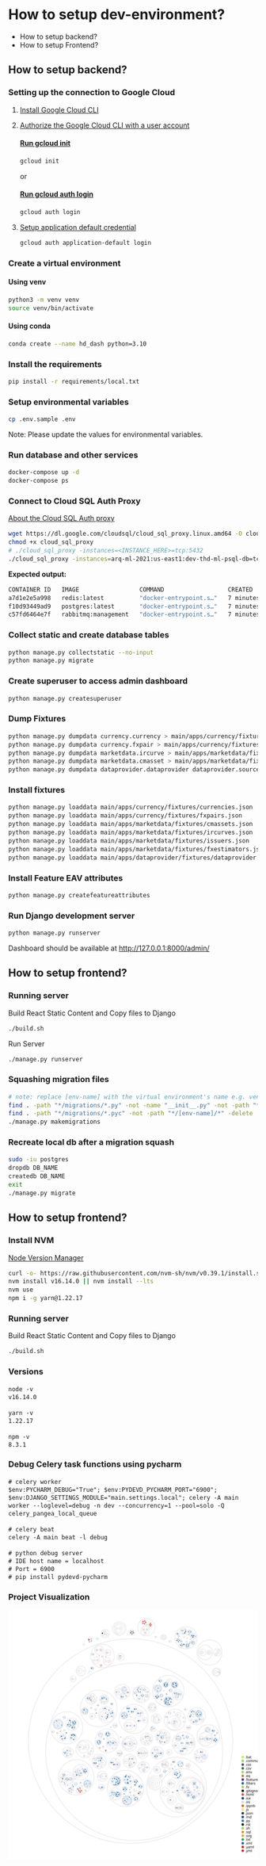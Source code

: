 # How to setup dev-environment?

-   How to setup backend?
-   How to setup Frontend?

## How to setup backend?

### Setting up the connection to Google Cloud

1. [Install Google Cloud CLI](https://cloud.google.com/sdk/docs/install)
2. [Authorize the Google Cloud CLI with a user account](https://cloud.google.com/sdk/docs/authorizing#user-account)

    #### [Run gcloud init](https://cloud.google.com/sdk/docs/authorizing#init)

    ```bash
    gcloud init
    ```

    or

    #### [Run gcloud auth login](https://cloud.google.com/sdk/docs/authorizing#init)

    ```bash
    gcloud auth login
    ```

3. [Setup application default credential](https://cloud.google.com/sdk/docs/authorizing#adc)
    ```bash
    gcloud auth application-default login
    ```

### Create a virtual environment

#### Using venv

```bash
python3 -m venv venv
source venv/bin/activate
```

#### Using conda

```bash
conda create --name hd_dash python=3.10
```

### Install the requirements

```bash
pip install -r requirements/local.txt
```

### Setup environmental variables

```bash
cp .env.sample .env
```

Note: Please update the values for environmental variables.

### Run database and other services

```bash
docker-compose up -d
docker-compose ps
```

### Connect to Cloud SQL Auth Proxy

[About the Cloud SQL Auth proxy ](https://cloud.google.com/sql/docs/mysql/sql-proxy)

```bash
wget https://dl.google.com/cloudsql/cloud_sql_proxy.linux.amd64 -O cloud_sql_proxy
chmod +x cloud_sql_proxy
# ./cloud_sql_proxy -instances=<INSTANCE_HERE>=tcp:5432
./cloud_sql_proxy -instances=arq-ml-2021:us-east1:dev-thd-ml-psql-db=tcp:5432
```

**Expected output:**

```bash
CONTAINER ID   IMAGE                 COMMAND                  CREATED         STATUS         PORTS                                                                                                         NAMES
a7d1e2e5a998   redis:latest          "docker-entrypoint.s…"   7 minutes ago   Up 6 minutes   0.0.0.0:6379->6379/tcp                                                                                        hedgedesk_dashboard_redis_1
f10d93449ad9   postgres:latest       "docker-entrypoint.s…"   7 minutes ago   Up 6 minutes   0.0.0.0:5432->5432/tcp                                                                                        hedgedesk_dashboard_postgres_1
c57fd6464e7f   rabbitmq:management   "docker-entrypoint.s…"   7 minutes ago   Up 6 minutes   4369/tcp, 0.0.0.0:5671-5672->5671-5672/tcp, 15671/tcp, 15691-15692/tcp, 25672/tcp, 0.0.0.0:15672->15672/tcp   hedgedesk_dashboard_rabbitmq_1

```

### Collect static and create database tables

```bash
python manage.py collectstatic --no-input
python manage.py migrate
```

### Create superuser to access admin dashboard

```bash
python manage.py createsuperuser
```

### Dump Fixtures

```bash
python manage.py dumpdata currency.currency > main/apps/currency/fixtures/currencies.json
python manage.py dumpdata currency.fxpair > main/apps/currency/fixtures/fxpairs.json
python manage.py dumpdata marketdata.ircurve > main/apps/marketdata/fixtures/ircurves.json
python manage.py dumpdata marketdata.cmasset > main/apps/marketdata/fixtures/cmassets.json
python manage.py dumpdata dataprovider.dataprovider dataprovider.source dataprovider.profile dataprovider.mapping dataprovider.value > main/apps/dataprovider/fixtures/dataprovider.json
```

### Install fixtures

```bash
python manage.py loaddata main/apps/currency/fixtures/currencies.json
python manage.py loaddata main/apps/currency/fixtures/fxpairs.json
python manage.py loaddata main/apps/marketdata/fixtures/cmassets.json
python manage.py loaddata main/apps/marketdata/fixtures/ircurves.json
python manage.py loaddata main/apps/marketdata/fixtures/issuers.json
python manage.py loaddata main/apps/marketdata/fixtures/fxestimators.json
python manage.py loaddata main/apps/dataprovider/fixtures/dataprovider.json
```

### Install Feature EAV attributes

```bash
python manage.py createfeatureattributes
```

### Run Django development server

```bash
python manage.py runserver
```

Dashboard should be available at http://127.0.0.1:8000/admin/

## How to setup frontend?

### Running server

Build React Static Content and Copy files to Django

```bash
./build.sh
```

Run Server

```bash
./manage.py runserver
```

### Squashing migration files

```bash
# note: replace [env-name] with the virtual environment's name e.g. venv
find . -path "*/migrations/*.py" -not -name "__init__.py" -not -path "*/[env-name]/*" -delete
find . -path "*/migrations/*.pyc" -not -path "*/[env-name]/*" -delete
./manage.py makemigrations
```

### Recreate local db after a migration squash

```bash
sudo -iu postgres
dropdb DB_NAME
createdb DB_NAME
exit
./manage.py migrate
```

## How to setup frontend?

### Install NVM

[Node Version Manager](https://github.com/nvm-sh/nvm#node-version-manager---)

```bash
curl -o- https://raw.githubusercontent.com/nvm-sh/nvm/v0.39.1/install.sh | bash
nvm install v16.14.0 || nvm install --lts
nvm use
npm i -g yarn@1.22.17
```

### Running server

Build React Static Content and Copy files to Django

```bash
./build.sh
```

### Versions

```
node -v
v16.14.0

yarn -v
1.22.17

npm -v
8.3.1
```

### Debug Celery task functions using pycharm

```
# celery worker
$env:PYCHARM_DEBUG="True"; $env:PYDEVD_PYCHARM_PORT="6900"; $env:DJANGO_SETTINGS_MODULE="main.settings.local"; celery -A main worker --loglevel=debug -n dev --concurrency=1 --pool=solo -Q celery_pangea_local_queue

# celery beat
celery -A main beat -l debug

# python debug server
# IDE host name = localhost
# Port = 6900
# pip install pydevd-pycharm
```

### Project Visualization

![Visualization of the codebase](./diagram.svg)
